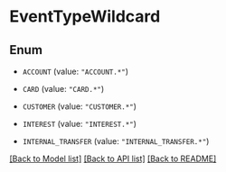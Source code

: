 # EventTypeWildcard

## Enum


* `ACCOUNT` (value: `"ACCOUNT.*"`)

* `CARD` (value: `"CARD.*"`)

* `CUSTOMER` (value: `"CUSTOMER.*"`)

* `INTEREST` (value: `"INTEREST.*"`)

* `INTERNAL_TRANSFER` (value: `"INTERNAL_TRANSFER.*"`)


[[Back to Model list]](../README.md#documentation-for-models) [[Back to API list]](../README.md#documentation-for-api-endpoints) [[Back to README]](../README.md)


